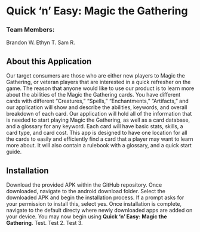 # Quick ‘n’ Easy: Magic the Gathering
### Team Members:
Brandon W.
Ethyn T.
Sam R.

## About this Application
Our target consumers are those who are either new players to Magic the Gathering, or veteran players that are interested in a quick refresher on the game. The reason that anyone would like to use our product is to learn more about the abilities of the Magic the Gathering cards. You have different cards with different “Creatures,” “Spells,” “Enchantments,” “Artifacts,” and our application will show and describe the abilities, keywords, and overall breakdown of each card. Our application will hold all of the information that is needed to start playing Magic the Gathering, as well as a card database, and a glossary for any keyword. Each card will have basic stats, skills, a card type, and card cost. This app is designed to have one location for all the cards to easily and efficiently find a card that a player may want to learn more about. It will also contain a rulebook with a glossary, and a quick start guide. 

## Installation
Download the provided APK within the GitHub repository. Once downloaded, navigate to the android download folder. Select the downloaded APK and begin the installation process. If a prompt asks for your permission to install this, select yes. Once installation is complete, navigate to the default directy where newly downloaded apps are added on your device. You may now begin using **Quick ‘n’ Easy: Magic the Gathering**. Test. Test 2. Test 3.
